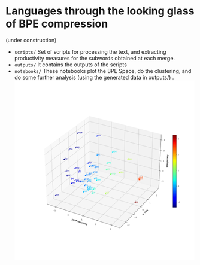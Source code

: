 # Languages through the looking glass of BPE compression

(under construction)

 - `scripts/` Set of scripts for processing the text, and extracting productivity measures for the subwords obtained at each merge.
 - `outputs/` It contains  the outputs of the scripts
 - `notebooks/` These notebooks plot the BPE Space, do the  clustering, and  do some further analysis (using the generated data in outputs/) .
![](outputs/BPEresults_productivity_corpusPBCtok_0_200_1/BPE_space.png)



